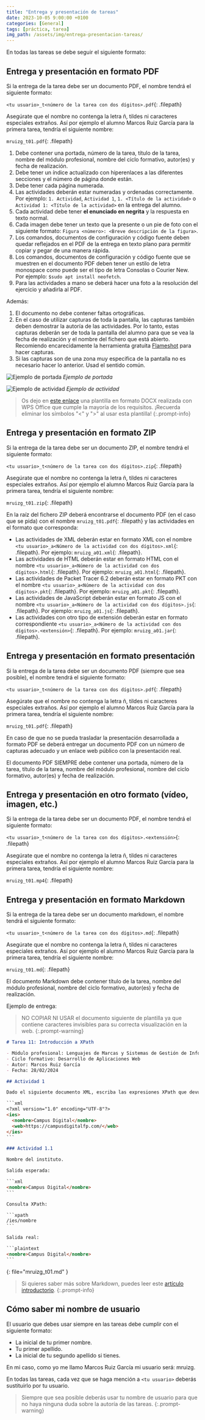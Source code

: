 ```yaml
---
title: "Entrega y presentación de tareas"
date: 2023-10-05 9:00:00 +0100
categories: [General]
tags: [práctica, tarea]
img_path: /assets/img/entrega-presentacion-tareas/
---
```


En todas las tareas se debe seguir el siguiente formato:

## Entrega y presentación en formato PDF

Si la entrega de la tarea debe ser un documento PDF, el nombre tendrá el siguiente formato:

`<tu usuario>_t<número de la tarea con dos dígitos>.pdf`{: .filepath}

Asegúrate que el nombre no contenga la letra ñ, tildes ni caracteres especiales extraños. Así por ejemplo el alumno Marcos Ruiz García para la primera tarea, tendría el siguiente nombre:

`mruizg_t01.pdf`{: .filepath}

1. Debe contener una portada, número de la tarea, título de la tarea, nombre del módulo profesional, nombre del ciclo formativo, autor(es) y fecha de realización.
1. Debe tener un índice actualizado con hiperenlaces a las diferentes secciones y el número de página donde están.
1. Debe tener cada página numerada.
1. Las actividades deberán estar numeradas y ordenadas correctamente. Por ejemplo: `1. Actividad`, `Actividad 1`, `1. <Título de la actividad>` o `Actividad 1: <Título de la actividad>` en la entrega del alumno.
1. Cada actividad debe tener **el enunciado en negrita** y la respuesta en texto normal.
1. Cada imagen debe tener un texto que la presente o un pie de foto con el siguiente formato: `Figura <número>: <Breve descripción de la figura>`.
1. Los comandos, documentos de configuración y código fuente deben quedar reflejados en el PDF de la entrega en texto plano para permitir copiar y pegar de una manera rápida.
1. Los comandos, documentos de configuración y código fuente que se muestren en el documento PDF deben tener un estilo de letra monospace como puede ser el tipo de letra Consolas o Courier New. Por ejemplo: `$sudo apt install neofetch`.
1. Para las actividades a mano se deberá hacer una foto a la resolución del ejercicio y añadirla al PDF.

Además:

1. El documento no debe contener faltas ortográficas.
1. En el caso de utilizar capturas de toda la pantalla, las capturas también deben demostrar la autoría de las actividades. Por lo tanto, estas capturas deberán ser de toda la pantalla del alumno para que se vea la fecha de realización y el nombre del fichero que está abierto. Recomiendo encarecidamente la herramienta gratuita [Flameshot](https://flameshot.org/) para hacer capturas.
1. Si las capturas son de una zona muy especifica de la pantalla no es necesario hacer lo anterior. Usad el sentido común.

![Ejemplo de portada](ejemploPortada.png)
_Ejemplo de portada_

![Ejemplo de actividad](ejemploActividad.png)
_Ejemplo de actividad_

> Os dejo en [este enlace](/assets/docx/codigoUsuario_tXX.docx) una plantilla en formato DOCX realizada con WPS Office que cumple la mayoría de los requisitos. ¡Recuerda eliminar los símbolos "<" y ">" al usar esta plantilla!
{:.prompt-info}

## Entrega y presentación en formato ZIP

Si la entrega de la tarea debe ser un documento ZIP, el nombre tendrá el siguiente formato:

`<tu usuario>_t<número de la tarea con dos dígitos>.zip`{: .filepath}

Asegúrate que el nombre no contenga la letra ñ, tildes ni caracteres especiales extraños. Así por ejemplo el alumno Marcos Ruiz García para la primera tarea, tendría el siguiente nombre:

`mruizg_t01.zip`{: .filepath}

En la raíz del fichero ZIP deberá encontrarse el documento PDF (en el caso que se pida) con el nombre `mruizg_t01.pdf`{: .filepath} y las actividades en el formato que corresponda:

- Las actividades de XML deberán estar en formato XML con el nombre `<tu usuario>_a<Número de la actividad con dos dígitos>.xml`{: .filepath}. Por ejemplo: `mruizg_a01.xml`{: .filepath}.
- Las actividades de HTML deberán estar en formato HTML con el nombre `<tu usuario>_a<Número de la actividad con dos dígitos>.html`{: .filepath}. Por ejemplo: `mruizg_a01.html`{: .filepath}.
- Las actividades de Packet Tracer 6.2 deberán estar en formato PKT con el nombre `<tu usuario>_a<Número de la actividad con dos dígitos>.pkt`{: .filepath}. Por ejemplo: `mruizg_a01.pkt`{: .filepath}.
- Las actividades de JavaScript deberán estar en formato JS con el nombre `<tu usuario>_a<Número de la actividad con dos dígitos>.js`{: .filepath}. Por ejemplo: `mruizg_a01.js`{: .filepath}.
- Las actividades con otro tipo de extensión deberán estar en formato correspondiente `<tu usuario>_a<Número de la actividad con dos dígitos>.<extensión>`{: .filepath}. Por ejemplo: `mruizg_a01.jar`{: .filepath}.

## Entrega y presentación en formato presentación

Si la entrega de la tarea debe ser un documento PDF (siempre que sea posible), el nombre tendrá el siguiente formato:

`<tu usuario>_t<número de la tarea con dos dígitos>.pdf`{: .filepath}

Asegúrate que el nombre no contenga la letra ñ, tildes ni caracteres especiales extraños. Así por ejemplo el alumno Marcos Ruiz García para la primera tarea, tendría el siguiente nombre:

`mruizg_t01.pdf`{: .filepath}

En caso de que no se pueda trasladar la presentación desarrollada a formato PDF se deberá entregar un documento PDF con un número de capturas adecuado y un enlace web público con la presentación real.

El documento PDF SIEMPRE debe contener una portada, número de la tarea, título de la tarea, nombre del módulo profesional, nombre del ciclo formativo, autor(es) y fecha de realización.

## Entrega y presentación en otro formato (vídeo, imagen, etc.)

Si la entrega de la tarea debe ser un documento PDF, el nombre tendrá el siguiente formato:

`<tu usuario>_t<número de la tarea con dos dígitos>.<extensión>`{: .filepath}

Asegúrate que el nombre no contenga la letra ñ, tildes ni caracteres especiales extraños. Así por ejemplo el alumno Marcos Ruiz García para la primera tarea, tendría el siguiente nombre:

`mruizg_t01.mp4`{: .filepath}

## Entrega y presentación en formato Markdown

Si la entrega de la tarea debe ser un documento markdown, el nombre tendrá el siguiente formato:

`<tu usuario>_t<número de la tarea con dos dígitos>.md`{: .filepath}

Asegúrate que el nombre no contenga la letra ñ, tildes ni caracteres especiales extraños. Así por ejemplo el alumno Marcos Ruiz García para la primera tarea, tendría el siguiente nombre:

`mruizg_t01.md`{: .filepath}

El documento Markdown debe contener título de la tarea, nombre del módulo profesional, nombre del ciclo formativo, autor(es) y fecha de realización.

Ejemplo de entrega:

> NO COPIAR NI USAR el documento siguiente de plantilla ya que contiene caracteres invisibles para su correcta visualización en la web.
{:.prompt-warning}

```markdown
# Tarea 11: Introducción a XPath

- Módulo profesional: Lenguajes de Marcas y Sistemas de Gestión de Información
- Ciclo formativo: Desarrollo de Aplicaciones Web
- Autor: Marcos Ruiz García
- Fecha: 28/02/2024

## Actividad 1

Dado el siguiente documento XML, escriba las expresiones XPath que devuelvan la respuesta deseada.

‎```xml
<?xml version="1.0" encoding="UTF-8"?>
<ies>
  <nombre>Campus Digital</nombre>
  <web>https://campusdigitalfp.com/</web>
</ies>
‎```

### Actividad 1.1

Nombre del instituto.

Salida esperada:

‎```xml
<nombre>Campus Digital</nombre>
‎```

Consulta XPath:

‎```xpath
/ies/nombre
‎```

Salida real:

‎```plaintext
<nombre>Campus Digital</nombre>
‎```

```
{: file="mruizg_t01.md" }

> Si quieres saber más sobre Markdown, puedes leer este [artículo introductorio](/posts/markdown/).
{:.prompt-info}

## Cómo saber mi nombre de usuario

El usuario que debes usar siempre en las tareas debe cumplir con el siguiente formato:

- La inicial de tu primer nombre.
- Tu primer apellido.
- La inicial de tu segundo apellido si tienes.

En mi caso, como yo me llamo Marcos Ruiz García mi usuario será: mruizg.

En todas las tareas, cada vez que se haga mención a `<tu usuario>` deberás sustituirlo por tu usuario.

> Siempre que sea posible deberás usar tu nombre de usuario para que no haya ninguna duda sobre la autoría de las tareas.
{:.prompt-warning}
